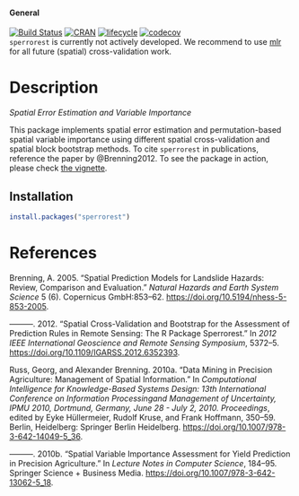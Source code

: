 #### General

[![Build Status](https://travis-ci.org/pat-s/sperrorest.svg?branch=master)](https://travis-ci.org/pat-s/sperrorest)
[![CRAN](https://www.r-pkg.org/badges/version/sperrorest)](https://cran.r-project.org/package=sperrorest)
[![lifecycle](https://img.shields.io/badge/lifecycle-retired-blue.svg)](https://www.tidyverse.org/lifecycle/#retired)
[![codecov](https://codecov.io/gh/pat-s/sperrorest/branch/master/graph/badge.svg)](https://codecov.io/gh/pat-s/sperrorest)    
`sperrorest` is currently not actively developed.
We recommend to use [mlr](https://github.com/mlr-org/mlr) for all future (spatial) cross-validation work.

# Description

*Spatial Error Estimation and Variable Importance*

This package implements spatial error estimation and permutation-based
spatial variable importance using different spatial cross-validation
and spatial block bootstrap methods. 
To cite `sperrorest` in publications,
reference the paper by @Brenning2012. 
To see the package in action, please check [the vignette](https://pat-s.github.io/sperrorest/articles/spatial-modeling-use-case.html).

## Installation

```r
install.packages("sperrorest")
```

# References

<div id="refs" class="references">

<div id="ref-Brenning2005">

Brenning, A. 2005. “Spatial Prediction Models for Landslide Hazards:
Review, Comparison and Evaluation.” *Natural Hazards and Earth System
Science* 5 (6). Copernicus GmbH:853–62.
<https://doi.org/10.5194/nhess-5-853-2005>.

</div>

<div id="ref-Brenning2012">

———. 2012. “Spatial Cross-Validation and Bootstrap for the Assessment of
Prediction Rules in Remote Sensing: The R Package Sperrorest.” In *2012
IEEE International Geoscience and Remote Sensing Symposium*, 5372–5.
<https://doi.org/10.1109/IGARSS.2012.6352393>.

</div>

<div id="ref-Russ2010b">

Russ, Georg, and Alexander Brenning. 2010a. “Data Mining in Precision
Agriculture: Management of Spatial Information.” In *Computational
Intelligence for Knowledge-Based Systems Design: 13th International
Conference on Information Processingand Management of Uncertainty, IPMU
2010, Dortmund, Germany, June 28 - July 2, 2010. Proceedings*, edited by
Eyke Hüllermeier, Rudolf Kruse, and Frank Hoffmann, 350–59. Berlin,
Heidelberg: Springer Berlin Heidelberg.
<https://doi.org/10.1007/978-3-642-14049-5_36>.

</div>

<div id="ref-Russ2010a">

———. 2010b. “Spatial Variable Importance Assessment for Yield Prediction
in Precision Agriculture.” In *Lecture Notes in Computer Science*,
184–95. Springer Science + Business Media.
<https://doi.org/10.1007/978-3-642-13062-5_18>.

</div>

</div>
